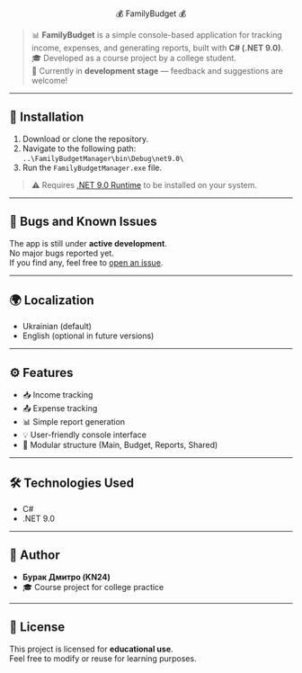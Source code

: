 <p align="center">💰 FamilyBudget 💰</p>

> 📊 **FamilyBudget** is a simple console-based application for tracking income, expenses, and generating reports, built with **C# (.NET 9.0)**.  
> 🎓 Developed as a course project by a college student.  
> 🚧 Currently in **development stage** — feedback and suggestions are welcome!

---

## 🧾 Installation

1. Download or clone the repository.
2. Navigate to the following path:
```..\FamilyBudgetManager\bin\Debug\net9.0\```
3. Run the `FamilyBudgetManager.exe` file.

> ⚠️ Requires [.NET 9.0 Runtime](https://dotnet.microsoft.com/en-us/download/dotnet/9.0) to be installed on your system.

---

## 🐞 Bugs and Known Issues

The app is still under **active development**.  
No major bugs reported yet.  
If you find any, feel free to [open an issue](https://github.com/Izumi255/FamilyBudget).

---

## 🌍 Localization

- Ukrainian (default)
- English (optional in future versions)

---

## ⚙️ Features

- 📥 Income tracking  
- 📤 Expense tracking  
- 📊 Simple report generation  
- 💡 User-friendly console interface  
- 🧩 Modular structure (Main, Budget, Reports, Shared)

---

## 🛠️ Technologies Used

- C#
- .NET 9.0

---

## 👤 Author

- **Бурак Дмитро (KN24)**
- 🎓 Course project for college practice

---

## 📄 License

This project is licensed for **educational use**.  
Feel free to modify or reuse for learning purposes.

